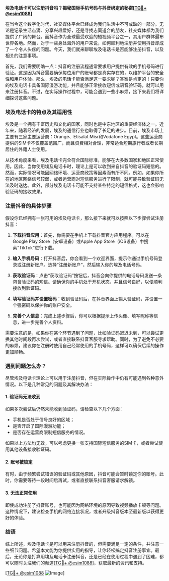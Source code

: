 **埃及电话卡可以注册抖音吗？揭秘国际手机号码与抖音绑定的秘密[[TG💪+ @esim1088](https://t.me/s/esim1088)]**

在当今这个数字化时代，社交媒体平台已经成为我们生活中不可或缺的一部分。无论是记录生活点滴、分享兴趣爱好，还是寻找志同道合的朋友，社交媒体都为我们提供了广阔的舞台。而抖音作为全球最受欢迎的短视频平台之一，其用户群体遍布世界各地。然而，对于一些身处海外的用户来说，如何顺利地注册并使用抖音却成了一个令人头疼的问题。今天，我们就来聊聊埃及电话卡是否能够注册抖音，以及相关的注意事项。

首先，我们需要明确一点：抖音的注册流程通常要求用户提供有效的手机号码进行验证。这是因为抖音需要确保每位用户的账号都是真实存在的，以维护平台的安全性和用户体验。那么，埃及的电话卡能否满足这一要求呢？答案是肯定的！只要你的埃及电话卡具备国际漫游功能，并且能够正常接收短信或语音验证码，就可以用来注册抖音。不过，在实际操作过程中，可能会遇到一些小麻烦，接下来我们将详细探讨这些问题。

### 埃及电话卡的特点及其适用性

埃及是一个拥有丰富历史和文化的国家，同时也是中东地区的重要经济体之一。近年来，随着经济的发展，埃及的通信行业也取得了长足的进步。目前，埃及市场上主要有三家主要运营商：Orange、Etisalat Misr和Vodafone Egypt。这些运营商提供的SIM卡不仅覆盖范围广，而且资费相对合理，非常适合短期旅行者或者长期居住的外籍人士使用。

从技术角度来看，埃及电话卡完全符合国际标准，能够在大多数国家和地区正常使用。因此，当你使用埃及电话卡时，理论上是可以收到来自抖音的验证码短信的。然而，实际情况可能因网络环境、运营商政策等因素而有所不同。例如，如果你所在的地区网络信号较弱，或者运营商对短信服务进行了限制，就可能导致验证码无法及时送达。此外，部分埃及电话卡可能不支持某些特定的短信格式，这也会影响验证码的接收效果。

### 注册抖音的具体步骤

假设你已经拥有一张可用的埃及电话卡，那么接下来就可以按照以下步骤尝试注册抖音：

1. **下载抖音应用**：首先，你需要在手机上下载抖音官方应用程序。可以在Google Play Store（安卓设备）或Apple App Store（iOS设备）中搜索“TikTok”进行下载。
   
2. **输入手机号码**：打开抖音后，你会看到一个欢迎界面，提示你通过手机号码登录或注册新账户。选择“注册新账户”，然后输入你的埃及电话号码。

3. **获取验证码**：点击“获取验证码”按钮后，抖音会向你提供的电话号码发送一条包含验证码的短信。请确保你的手机处于开机状态，并且信号良好，以便顺利接收到验证码。

4. **填写验证码并设置密码**：收到验证码后，在抖音界面上输入验证码，并设置一个强密码以保护你的账户安全。

5. **完善个人信息**：完成上述步骤后，你可以根据提示上传头像、填写昵称等信息，进一步完善个人资料。

需要注意的是，如果你在某个环节遇到了问题，比如验证码迟迟未到，可以尝试更换其他时间段再次尝试，或者直接联系抖音客服寻求帮助。同时，为了避免不必要的麻烦，建议你在注册时使用自己经常使用的手机号码，这样可以确保后续的操作更加顺畅。

### 遇到问题怎么办？

尽管埃及电话卡理论上可以用于注册抖音，但在实际操作中仍有可能遇到各种意外情况。以下是几种常见的问题及其解决办法：

#### 1. 验证码无法收到
如果多次尝试后仍然未能收到验证码，请检查以下几个方面：
   - 手机是否处于信号良好的区域；
   - 是否开启了国际漫游功能；
   - 是否存在运营商限制短信服务的情况。

如果以上方法均无效，可以考虑更换一张支持国际短信服务的SIM卡，或者尝试使用其他设备接收验证码。

#### 2. 账号被锁定
有时，由于频繁尝试错误的验证码或其他原因，抖音可能会暂时锁定你的账号。此时，你需要等待一段时间后再试，或者直接联系抖音客服请求解锁。

#### 3. 无法正常使用
即使成功注册了抖音账号，也可能因为网络环境的原因导致视频播放卡顿等问题。这种情况下，建议检查手机的网络连接状况，或者升级抖音版本至最新版以获得更好的体验。

### 结语

综上所述，埃及电话卡是可以用来注册抖音的，但需要满足一定的条件，并注意一些细节问题。希望本文能为你提供实用的指导，让你轻松搞定抖音注册事宜。最后，无论你是打算用埃及电话卡注册抖音，还是已经在使用过程中遇到了困难，都可以随时关注我们的频道[[TG💪+ @esim1088](https://t.me/s/esim1088)]，获取最新的资讯和支持。

[[TG💪+ @esim1088](https://t.me/s/esim1088) ![Image](https://i.postimg.cc/4NQfJmqS/Snipaste-2025-05-13-00-14-12.png)]